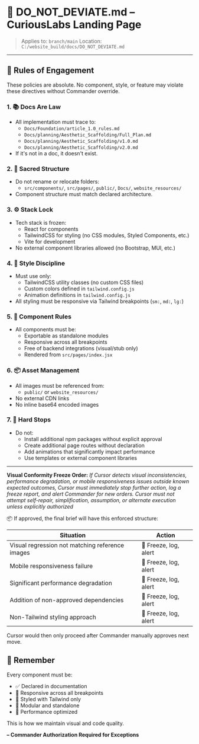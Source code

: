 # 🚨 DO_NOT_DEVIATE.md – CuriousLabs Landing Page

> Applies to: `branch/main`
> Location: `C:/website_build/docs/DO_NOT_DEVIATE.md`

---

## 🔐 Rules of Engagement
These policies are absolute. No component, style, or feature may violate these directives without Commander override.

### 1. 📚 Docs Are Law
- All implementation must trace to:
  - `Docs/Foundation/article_1.0_rules.md`
  - `Docs/planning/Aesthetic_Scaffolding/Full_Plan.md`
  - `Docs/planning/Aesthetic_Scaffolding/v1.0.md`
  - `Docs/planning/Aesthetic_Scaffolding/v2.0.md`
- If it's not in a doc, it doesn't exist.

### 2. 🧱 Sacred Structure
- Do not rename or relocate folders:
  - `src/components/`, `src/pages/`, `public/`, `Docs/`, `website_resources/`
- Component structure must match declared architecture.

### 3. ⚙️ Stack Lock
- Tech stack is frozen:
  - React for components
  - TailwindCSS for styling (no CSS modules, Styled Components, etc.)
  - Vite for development
- No external component libraries allowed (no Bootstrap, MUI, etc.)

### 4. 🎨 Style Discipline
- Must use only:
  - TailwindCSS utility classes (no custom CSS files)
  - Custom colors defined in `tailwind.config.js`
  - Animation definitions in `tailwind.config.js`
- All styling must be responsive via Tailwind breakpoints (`sm:`, `md:`, `lg:`)

### 5. 🔄 Component Rules
- All components must be:
  - Exportable as standalone modules
  - Responsive across all breakpoints
  - Free of backend integrations (visual/stub only)
  - Rendered from `src/pages/index.jsx`

### 6. 📦 Asset Management
- All images must be referenced from:
  - `public/` or `website_resources/`
- No external CDN links
- No inline base64 encoded images

### 7. 🛑 Hard Stops
- Do not:
  - Install additional npm packages without explicit approval
  - Create additional page routes without declaration
  - Add animations that significantly impact performance
  - Use templates or external component libraries

---

**Visual Conformity Freeze Order:**
*If Cursor detects visual inconsistencies, performance degradation, or mobile responsiveness issues outside known expected outcomes,* *Cursor must immediately stop further action, log a freeze report, and alert Commander for new orders.*
*Cursor must not attempt self-repair, simplification, assumption, or alternate execution unless explicitly authorized*

📦 If approved, the final brief will have this enforced structure:

| Situation | Action |
|-----------|--------|
| Visual regression not matching reference images | 🛑 Freeze, log, alert |
| Mobile responsiveness failure | 🛑 Freeze, log, alert |
| Significant performance degradation | 🛑 Freeze, log, alert |
| Addition of non-approved dependencies | 🛑 Freeze, log, alert |
| Non-Tailwind styling approach | 🛑 Freeze, log, alert |

Cursor would then only proceed after Commander manually approves next move.

## 🧠 Remember
Every component must be:
- ✅ Declared in documentation
- 📱 Responsive across all breakpoints
- 🎨 Styled with Tailwind only
- 🧩 Modular and standalone
- 🚀 Performance optimized

This is how we maintain visual and code quality.

**– Commander Authorization Required for Exceptions**
